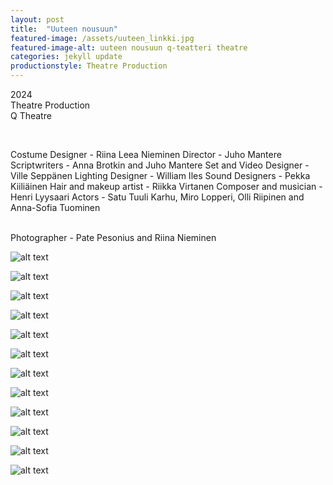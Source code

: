 ```yaml
---
layout: post
title:  "Uuteen nousuun"
featured-image: /assets/uuteen_linkki.jpg
featured-image-alt: uuteen nousuun q-teatteri theatre
categories: jekyll update
productionstyle: Theatre Production
---
```

  2024  
  Theatre Production  
  Q Theatre  
  
  <br/>
<p></p>
  Costume Designer - Riina Leea Nieminen  
  Director - Juho Mantere
  Scriptwriters - Anna Brotkin and Juho Mantere  
  Set and Video Designer - Ville Seppänen  
  Lighting Designer - William Iles  
  Sound Designers - Pekka Kiiliäinen     
  Hair and makeup artist - Riikka Virtanen 
  Composer and musician - Henri Lyysaari 
  Actors - Satu Tuuli Karhu, Miro Lopperi, Olli Riipinen and Anna-Sofia Tuominen     
  <br/>

<div class="post-text-alone">  

</div>  
<p></p>
  
  <br/>
  Photographer - Pate Pesonius and Riina Nieminen


  ![alt text](/assets/projects/uuteen2.jpg) 

  ![alt text](/assets/projects/uuteen1.JPG)   

  ![alt text](/assets/projects/uuteen3.jpg)  

  ![alt text](/assets/projects/uuteen4.jpg)  

  ![alt text](/assets/projects/uuteen5.jpg)  

  ![alt text](/assets/projects/uuteen6.JPG)  

  ![alt text](/assets/projects/uuteen7.jpg)  

  ![alt text](/assets/projects/uuteen8.JPG)  

  ![alt text](/assets/projects/uuteen9.JPG)  

  ![alt text](/assets/projects/uuteen10.jpg)  

  ![alt text](/assets/projects/uuteen11.JPG)  

  ![alt text](/assets/projects/uuteen12.JPG)  


  